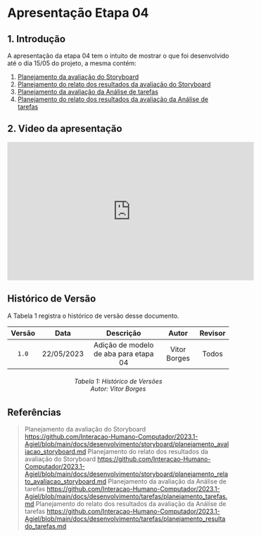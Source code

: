 # Apresentação Etapa 04

## 1. Introdução

<p align="justify">
A apresentação da etapa 04 tem o intuito de mostrar o que foi desenvolvido até o dia 15/05 do projeto, a mesma contém:
</p>

1. <a href="https://github.com/Interacao-Humano-Computador/2023.1-Agiel/blob/main/docs/desenvolvimento/storyboard/planejamento_avaliacao_storyboard.md">Planejamento da avaliação do Storyboard</a>
2. <a href="https://github.com/Interacao-Humano-Computador/2023.1-Agiel/blob/main/docs/desenvolvimento/storyboard/planejamento_relato_avaliacao_storyboard.md">Planejamento do relato dos resultados da avaliação do Storyboard</a>
3. <a href="https://github.com/Interacao-Humano-Computador/2023.1-Agiel/blob/main/docs/desenvolvimento/tarefas/planejamento_tarefas.md">Planejamento da avaliação da Análise de tarefas</a>
4. <a href="https://github.com/Interacao-Humano-Computador/2023.1-Agiel/blob/main/docs/desenvolvimento/tarefas/planejamento_resultado_tarefas.md">Planejamento do relato dos resultados da avaliação da Análise de tarefas</a>

## 2. Video da apresentação
<iframe width="560" height="315" src="https://www.youtube.com/embed/qT6Tj-M2Odk" title="YouTube video player" frameborder="0" allow="accelerometer; autoplay; clipboard-write; encrypted-media; gyroscope; picture-in-picture; web-share" allowfullscreen></iframe>

## Histórico de Versão
A Tabela 1 registra o histórico de versão desse documento.

| Versão | Data  |            Descrição              |     Autor      |    Revisor    |
|:------:|:-----:|:---------------------------------:|:--------------:|:-------------:|
| `1.0`  | 22/05/2023 | Adição de modelo de aba para etapa 04 | Vitor Borges | Todos|
<h6 align = "center"> Tabela 1: Histórico de Versões
<br> Autor: Vitor Borges </h6>

## Referências
> Planejamento da avaliação do Storyboard <https://github.com/Interacao-Humano-Computador/2023.1-Agiel/blob/main/docs/desenvolvimento/storyboard/planejamento_avaliacao_storyboard.md>
> Planejamento do relato dos resultados da avaliação do Storyboard <https://github.com/Interacao-Humano-Computador/2023.1-Agiel/blob/main/docs/desenvolvimento/storyboard/planejamento_relato_avaliacao_storyboard.md>
> Planejamento da avaliação da Análise de tarefas <https://github.com/Interacao-Humano-Computador/2023.1-Agiel/blob/main/docs/desenvolvimento/tarefas/planejamento_tarefas.md>
> Planejamento do relato dos resultados da avaliação da Análise de tarefas <https://github.com/Interacao-Humano-Computador/2023.1-Agiel/blob/main/docs/desenvolvimento/tarefas/planejamento_resultado_tarefas.md>